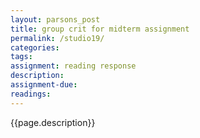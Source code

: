 ```yaml
---  
layout: parsons_post  
title: group crit for midterm assignment
permalink: /studio19/  
categories:   
tags:  
assignment: reading response
description: 
assignment-due: 
readings: 
---  
```


{{page.description}}
